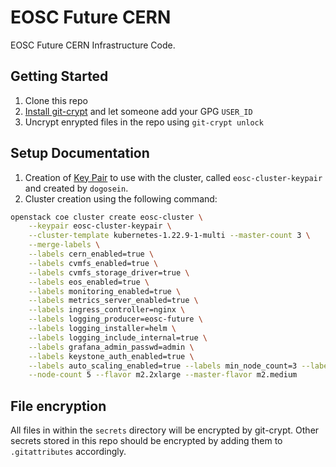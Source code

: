 # EOSC Future CERN

EOSC Future CERN Infrastructure Code.

## Getting Started

1. Clone this repo
2. [Install git-crypt](https://github.com/AGWA/git-crypt/blob/master/INSTALL.md) and let someone add your GPG `USER_ID`
3. Uncrypt enrypted files in the repo using `git-crypt unlock`

## Setup Documentation

1. Creation of [Key Pair](https://docs.openstack.org/python-openstackclient/pike/cli/command-objects/keypair.html) to use with the cluster, called `eosc-cluster-keypair` and created by `dogosein`.
2. Cluster creation using the following command:

```bash
openstack coe cluster create eosc-cluster \
    --keypair eosc-cluster-keypair \
    --cluster-template kubernetes-1.22.9-1-multi --master-count 3 \
    --merge-labels \
    --labels cern_enabled=true \
    --labels cvmfs_enabled=true \
    --labels cvmfs_storage_driver=true \
    --labels eos_enabled=true \
    --labels monitoring_enabled=true \
    --labels metrics_server_enabled=true \
    --labels ingress_controller=nginx \
    --labels logging_producer=eosc-future \
    --labels logging_installer=helm \
    --labels logging_include_internal=true \
    --labels grafana_admin_passwd=admin \
    --labels keystone_auth_enabled=true \
    --labels auto_scaling_enabled=true --labels min_node_count=3 --labels max_node_count=7 \
    --node-count 5 --flavor m2.2xlarge --master-flavor m2.medium
```

## File encryption

All files in within the `secrets` directory will be encrypted by git-crypt. Other secrets stored in this repo should be encrypted by adding them to `.gitattributes` accordingly.